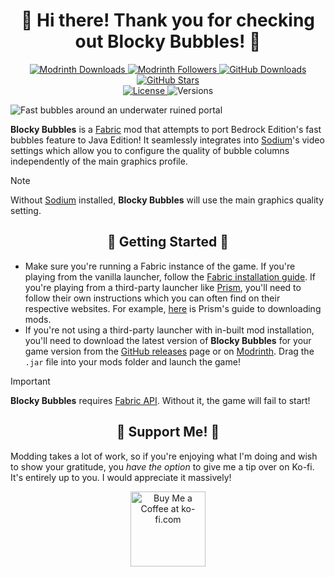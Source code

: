 <h1 align=center>🫧 Hi there! Thank you for checking out Blocky Bubbles! 🫧</h1>

<p align=center>
  <!-- MODRINTH DOWNLOADS --->
  <a href="https://modrinth.com/mod/blocky-bubbles/versions">
    <img src="https://img.shields.io/modrinth/dt/blocky-bubbles?label=Modrinth Downloads&logo=modrinth&style=flat-square" alt="Modrinth Downloads">
  </a>
  <!-- MODRINTH FOLLOWERS --->
  <a href="https://modrinth.com/mod/florum-sporum">
    <img src="https://img.shields.io/modrinth/followers/blocky-bubbles?label=Modrinth Followers&logo=modrinth&style=flat-square" alt="Modrinth Followers">
  </a>
  <!-- GITHUB DOWNLOADS --->
  <a href="https://github.com/axialeaa/BlockyBubbles/releases">
    <img src="https://img.shields.io/github/downloads/axialeaa/BlockyBubbles/total?label=GitHub Downloads&logo=github&style=flat-square" alt="GitHub Downloads">
  </a>
  <!-- GITHUB STARS --->
  <a href="https://github.com/axialeaa/BlockyBubbles">
    <img src="https://img.shields.io/github/stars/axialeaa/BlockyBubbles?label=GitHub Stars&logo=github&style=flat-square" alt="GitHub Stars">
  </a>
  <br>
  <!-- LICENSE --->
  <a href="https://github.com/axialeaa/BlockyBubbles/blob/master/LICENSE">
    <img src="https://img.shields.io/github/license/axialeaa/BlockyBubbles?label=License&style=flat-square" alt="License">
  </a>
  <!-- VERSIONS --->
  <img src="https://img.shields.io/modrinth/game-versions/blocky-bubbles?label=Versions&style=flat-square" alt="Versions">
</p>

![Fast bubbles around an underwater ruined portal](https://github.com/axialeaa/BlockyBubbles/assets/116074698/c8343ad4-6047-4b33-80a9-a36c667cdfa1)

**Blocky Bubbles** is a [Fabric][fabric] mod that attempts to port Bedrock Edition's fast bubbles feature to Java Edition! It seamlessly integrates into [Sodium][sodium]'s video settings which allow you to configure the quality of bubble columns independently of the main graphics profile.

> [!NOTE]
> Without [Sodium][sodium] installed, **Blocky Bubbles** will use the main graphics quality setting.

<h2 align=center>📝 Getting Started 📝</h2>

- Make sure you're running a Fabric instance of the game. If you're playing from the vanilla launcher, follow the [Fabric installation guide][fabric-guide]. If you're playing from a third-party launcher like [Prism][prism], you'll need to follow their own instructions which you can often find on their respective websites. For example, [here][prism-guide] is Prism's guide to downloading mods.
- If you're not using a third-party launcher with in-built mod installation, you'll need to download the latest version of **Blocky Bubbles** for your game version from the [GitHub releases][github-releases] page or on [Modrinth][modrinth-versions]. Drag the `.jar` file into your mods folder and launch the game!

> [!IMPORTANT]
> **Blocky Bubbles** requires [Fabric API][fabric-api]. Without it, the game will fail to start!

<h2 align=center>🤗 Support Me! 🤗</h2>

Modding takes a lot of work, so if you're enjoying what I'm doing and wish to show your gratitude, you *have the option* to give me a tip over on Ko-fi. It's entirely up to you. I would appreciate it massively!

<p align=center>
<a href='https://ko-fi.com/P5P81B1BAS' target='_blank'><img height='120' style='border:10px;height:120px;' src='https://storage.ko-fi.com/cdn/kofi6.png?v=6' border='0' alt='Buy Me a Coffee at ko-fi.com'/></a>
</p>

[fabric]: https://fabricmc.net
[fabric-installer]: https://fabricmc.net/use/installer
[fabric-guide]: https://docs.fabricmc.net/players/installing-fabric
[fabric-api]: https://modrinth.com/mod/fabric-api
[prism]: https://prismlauncher.org
[prism-guide]: https://prismlauncher.org/wiki/getting-started/download-mods
[modrinth-versions]: https://modrinth.com/mod/blocky-bubbles/versions
[github-releases]: https://github.com/axialeaa/BlockyBubbles/releases
[sodium]: https://modrinth.com/mod/sodium
